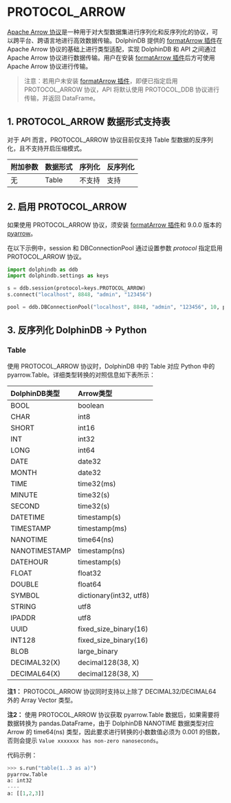 # PROTOCOL_ARROW

[Apache Arrow 协议](https://arrow.apache.org/)是一种用于对大型数据集进行序列化和反序列化的协议，可以跨平台、跨语言地进行高效数据传输。DolphinDB 提供的 [formatArrow 插件](https://github.com/dolphindb/DolphinDBPlugin/tree/release200/formatArrow)在 Apache Arrow 协议的基础上进行类型适配，实现 DolphinDB 和 API 之间通过 Apache Arrow 协议进行数据传输。用户在安装 [formatArrow 插件](https://github.com/dolphindb/DolphinDBPlugin/tree/release200/formatArrow)后方可使用 Apache Arrow 协议进行传输。

> 注意：若用户未安装 [formatArrow 插件](https://github.com/dolphindb/DolphinDBPlugin/tree/release200/formatArrow)，即便已指定启用 PROTOCOL_ARROW 协议，API 将默认使用 PROTOCOL_DDB 协议进行传输，并返回 DataFrame。

## 1. PROTOCOL_ARROW 数据形式支持表

对于 API 而言，PROTOCOL_ARROW 协议目前仅支持 Table 型数据的反序列化，且不支持开启压缩模式。

| 附加参数 | 数据形式 | 序列化 | 反序列化 |
| :------- | :------- | :----- | :------- |
| 无       | Table    | 不支持 | 支持     |

## 2. 启用 PROTOCOL_ARROW

如果使用 PROTOCOL_ARROW 协议，须安装 [formatArrow 插件](https://github.com/dolphindb/DolphinDBPlugin/tree/release200/formatArrow)和 9.0.0 版本的 [pyarrow](https://pypi.org/project/pyarrow/)。

在以下示例中，session 和 DBConnectionPool 通过设置参数 *protocol* 指定启用 PROTOCOL_ARROW 协议。

```python
import dolphindb as ddb
import dolphindb.settings as keys

s = ddb.session(protocol=keys.PROTOCOL_ARROW)
s.connect("localhost", 8848, "admin", "123456")

pool = ddb.DBConnectionPool("localhost", 8848, "admin", "123456", 10, protocol=keys.PROTOCOL_ARROW)
```

## 3. 反序列化 DolphinDB -> Python

### **Table**

使用 PROTOCOL_ARROW 协议时，DolphinDB 中的 Table 对应 Python 中的 pyarrow.Table。详细类型转换的对照信息如下表所示：

| DolphinDB类型 | Arrow类型               |
| :------------ | :---------------------- |
| BOOL          | boolean                 |
| CHAR          | int8                    |
| SHORT         | int16                   |
| INT           | int32                   |
| LONG          | int64                   |
| DATE          | date32                  |
| MONTH         | date32                  |
| TIME          | time32(ms)              |
| MINUTE        | time32(s)               |
| SECOND        | time32(s)               |
| DATETIME      | timestamp(s)            |
| TIMESTAMP     | timestamp(ms)           |
| NANOTIME      | time64(ns)              |
| NANOTIMESTAMP | timestamp(ns)           |
| DATEHOUR      | timestamp(s)            |
| FLOAT         | float32                 |
| DOUBLE        | float64                 |
| SYMBOL        | dictionary(int32, utf8) |
| STRING        | utf8                    |
| IPADDR        | utf8                    |
| UUID          | fixed_size_binary(16)   |
| INT128        | fixed_size_binary(16)   |
| BLOB          | large_binary            |
| DECIMAL32(X)  | decimal128(38, X)       |
| DECIMAL64(X)  | decimal128(38, X)       |

**注1：** PROTOCOL_ARROW 协议同时支持以上除了 DECIMAL32/DECIMAL64 外的 Array Vector 类型。

**注2：** 使用 PROTOCOL_ARROW 协议获取 pyarrow.Table 数据后，如果需要将数据转换为 pandas.DataFrame，由于 DolphinDB NANOTIME 数据类型对应 Arrow 的 time64(ns) 类型，因此要求进行转换的小数数值必须为 0.001 的倍数，否则会提示 `Value xxxxxxx has non-zero nanoseconds`。

代码示例：

```python
>>> s.run("table(1..3 as a)")
pyarrow.Table
a: int32
----
a: [[1,2,3]]
```
